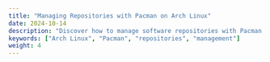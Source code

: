 ```yaml
---
title: "Managing Repositories with Pacman on Arch Linux"
date: 2024-10-14
description: "Discover how to manage software repositories with Pacman on Arch Linux."
keywords: ["Arch Linux", "Pacman", "repositories", "management"]
weight: 4
---
```

